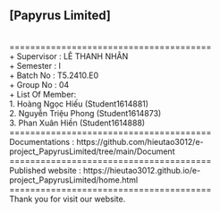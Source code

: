 <h2>[Papyrus Limited]</h2>
<br>=======================================
<br>+ Supervisor		: LÊ THANH NHÂN
<br>+ Semester		: I	
<br>+ Batch No		: T5.2410.E0	
<br>+ Group No		: 04
<br>+ List Of Member:
	<br>1. Hoàng Ngọc Hiếu	(Student1614881)
	<br>2. Nguyễn Triệu Phong	(Student1614873)
	<br>3. Phan Xuân Hiền	(Student1614888)	
<br>=======================================
<br>Documentations : https://github.com/hieutao3012/e-project_PapyrusLimited/tree/main/Document
<br>=======================================
<br>Published website : https://hieutao3012.github.io/e-project_PapyrusLimited/home.html
<br>=======================================
<br>Thank you for visit our website.
